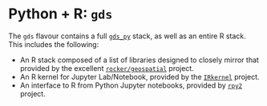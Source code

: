 # Python + R: `gds`

The `gds` flavour contains a full [`gds_py`](../gds_py) stack, as well as an entire R stack. This includes the following:

- An R stack composed of a list of libraries designed to closely mirror that provided by the excellent [`rocker/geospatial`](https://github.com/rocker-org/geospatial) project.
- An R kernel for Jupyter Lab/Notebook, provided by the [`IRkernel`](https://github.com/IRkernel/IRkernel) project.
- An interface to R from Python Jupyter notebooks, provided by [`rpy2`](https://bitbucket.org/rpy2/rpy2) project.

